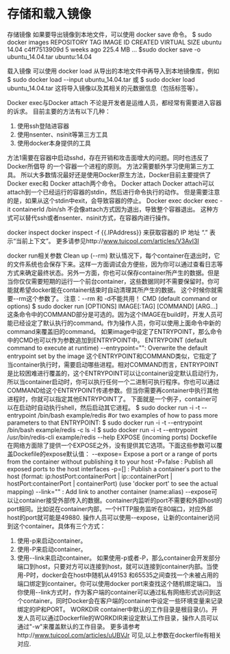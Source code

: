 # 存储和载入镜像

存储镜像
如果要导出镜像到本地文件，可以使用 docker save 命令。
$ sudo docker images
REPOSITORY          TAG                 IMAGE ID            CREATED             VIRTUAL SIZE
ubuntu              14.04               c4ff7513909d        5 weeks ago         225.4 MB
...
$sudo docker save -o ubuntu\_14.04.tar ubuntu:14.04

载入镜像
可以使用 docker load 从导出的本地文件中再导入到本地镜像库，例如
$ sudo docker load --input ubuntu\_14.04.tar
或
$ sudo docker load ubuntu\_14.04.tar
这将导入镜像以及其相关的元数据信息（包括标签等）。

Docker exec与Docker attach
不论是开发者是运维人员，都经常有需要进入容器的诉求。
目前主要的方法有以下几种：
1. 使用ssh登陆进容器
2. 使用nsenter、nsinit等第三方工具
3. 使用docker本身提供的工具

方法1需要在容器中启动sshd，存在开销和攻击面增大的问题。同时也违反了Docker所倡导
的一个容器一个进程的原则。
方法2需要额外学习使用第三方工具。
所以大多数情况最好还是使用Docker原生方法，Docker目前主要提供了Docker exec和
Docker attach两个命令。
Docker attach
Docker attach可以attach到一个已经运行的容器的stdin，然后进行命令执行的动作。
但是需要注意的是，如果从这个stdin中exit，会导致容器的停止。
Docker exec
docker exec -it containerId /bin/sh
不会像attach方式因为退出，导致整个容器退出。
这种方式可以替代ssh或者nsenter、nsinit方式，在容器内进行操作。

docker inspect
docker inspect -f {{.IPAddress}} 来获取容器的 IP 地址 “.” 表示“当前上下文”。
更多请参见http://www.tuicool.com/articles/V3AvI3I

docker run相关参数
Clean up \(--rm\)
默认情况下，每个container在退出时，它的文件系统也会保存下来。这样一方面调试会方便些，因为你可以通过查看日志等方式来确定最终状态。另外一方面，你也可以保存container所产生的数据。但是当你仅仅需要短期的运行一个前台container，这些数据同时不需要保留时。你可能就希望docker能在container结束时自动清理其所产生的数据。
这个时候你就需要--rm这个参数了。 注意：--rm 和 -d不能共用！ 
CMD \(default command or options\)
$ sudo docker run \[OPTIONS\] IMAGE\[:TAG\] \[COMMAND\] \[ARG...\]
这条命令中的COMMAND部分是可选的。因为这个IMAGE在build时，开发人员可能已经设定了默认执行的command。作为操作人员，你可以使用上面命令中新的command来覆盖旧的command。
如果image中设定了ENTRYPOINT，那么命令中的CMD也可以作为参数追加到ENTRYPOINT中。
ENTRYPOINT \(default command to execute at runtime\)
--entrypoint="": Overwrite the default entrypoint set by the image
这个ENTRYPOINT和COMMAND类似，它指定了当container执行时，需要启动哪些进程。相对COMMAND而言，ENTRYPOINT是比较困难进行覆盖的，这个ENTRYPOINT可以让container设定默认启动行为，所以当container启动时，你可以执行任何一个二进制可执行程序。你也可以通过COMMAND给这个ENTRYPOINT传递参数。但当你需要再container中执行其他进程时，你就可以指定其他ENTRYPOINT了。
下面就是一个例子，container可以在启动时自动执行shell，然后启动其它进程。
$ sudo docker run -i -t --entrypoint /bin/bash example/redis
\#or two examples of how to pass more parameters to that ENTRYPOINT:
$ sudo docker run -i -t --entrypoint /bin/bash example/redis -c ls -l
$ sudo docker run -i -t --entrypoint /usr/bin/redis-cli example/redis --help
EXPOSE \(incoming ports\)
Dockefile在网络方面除了提供一个EXPOSE之外，没有提供其它选项。下面这些参数可以覆盖Dockefile的expose默认值：
--expose=  Expose a port or a range of ports from the container
without publishing it to your host
-P=false   : Publish all exposed ports to the host interfaces
-p=\[\]      : Publish a container᾿s port to the host \(format:
ip:hostPort:containerPort \| ip::containerPort \|
hostPort:containerPort \| containerPort\)
\(use 'docker port' to see the actual mapping\)
--link=""  : Add link to another container \(name:alias\)
--expose可以让container接受外部传入的数据。container内监听的port不需要和外部host的port相同。比如说在container内部，一个HTTP服务监听在80端口，对应外部host的port就可能是49880.
操作人员可以使用--expose，让新的container访问到这个container。具体有三个方式：
1. 使用-p来启动container。
2. 使用-P来启动container。
3. 使用--link来启动container。
如果使用-p或者-P，那么container会开发部分端口到host，只要对方可以连接到host，就可以连接到container内部。当使用-P时，docker会在host中随机从49153 和65535之间查找一个未被占用的端口绑定到container。你可以使用docker port来查找这个随机绑定端口。
当你使用--link方式时，作为客户端的container可以通过私有网络形式访问到这个container。同时Docker会在客户端的container中设定一些环境变量来记录绑定的IP和PORT。
WORKDIR
container中默认的工作目录是根目录\(/\)。开发人员可以通过Dockerfile的WORKDIR来设定默认工作目录，操作人员可以通过"-w"来覆盖默认的工作目录。
更多请参考http://www.tuicool.com/articles/uUBVJr
可见,以上参数在dockerfile有相关对应.